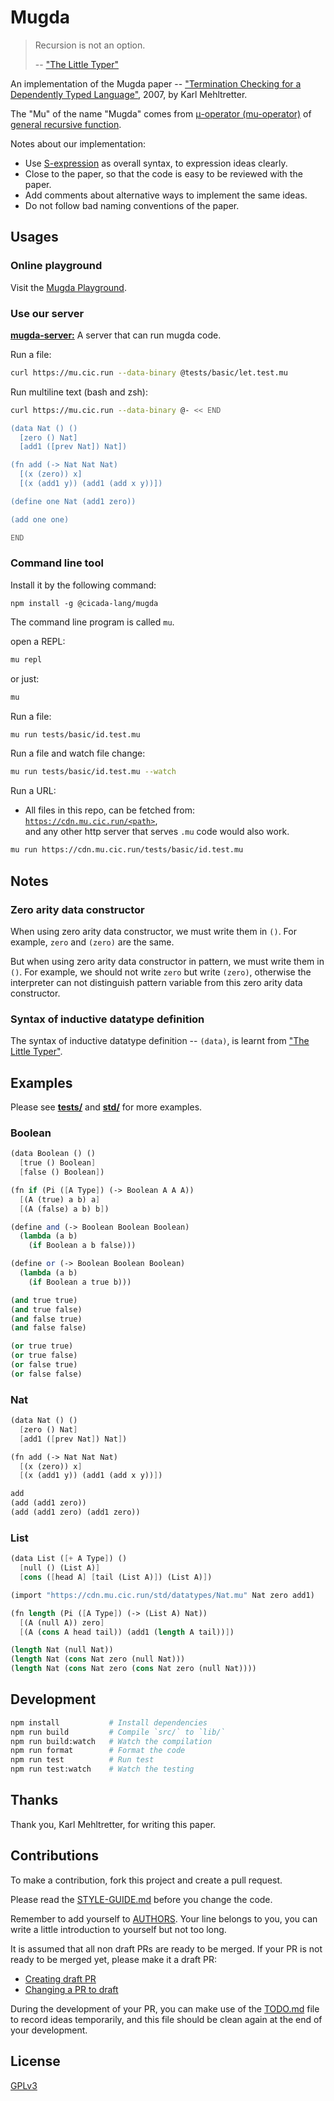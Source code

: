 # Mugda

> Recursion is not an option.
>
> -- ["The Little Typer"](https://mitpress.mit.edu/9780262536431/the-little-typer)

An implementation of the Mugda paper -- ["Termination Checking for a Dependently Typed Language"](docs/papers/termination-checking-for-a-dependently-typed-language--karl-mehltretter.pdf), 2007, by Karl Mehltretter.

The "Mu" of the name "Mugda"
comes from [μ-operator (mu-operator)](https://en.wikipedia.org/wiki/%CE%9C_operator)
of [general recursive function](https://en.wikipedia.org/wiki/General_recursive_function).

Notes about our implementation:

- Use [S-expression](https://github.com/cicada-lang/sexp) as overall syntax, to expression ideas clearly.
- Close to the paper, so that the code is easy to be reviewed with the paper.
- Add comments about alternative ways to implement the same ideas.
- Do not follow bad naming conventions of the paper.

## Usages

### Online playground

Visit the [Mugda Playground](https://mugda.cicada-lang.org/playground/KGRhdGEgTmF0ICgpICgpCiAgW3plcm8gKCkgTmF0XQogIFthZGQxIChbcHJldiBOYXRdKSBOYXRdKQoKKGZuIGFkZCAoLT4gTmF0IE5hdCBOYXQpCiAgWyh4ICh6ZXJvKSkgeF0KICBbKHggKGFkZDEgeSkpIChhZGQxIChhZGQgeCB5KSldKQoKKGRlZmluZSBvbmUgTmF0IChhZGQxIHplcm8pKQoKKGFkZCBvbmUgb25lKQo).

### Use our server

[**mugda-server:**](https://github.com/cicada-lang/mugda-server) A server that can run mugda code.

Run a file:

```bash
curl https://mu.cic.run --data-binary @tests/basic/let.test.mu
```

Run multiline text (bash and zsh):

```bash
curl https://mu.cic.run --data-binary @- << END

(data Nat () ()
  [zero () Nat]
  [add1 ([prev Nat]) Nat])

(fn add (-> Nat Nat Nat)
  [(x (zero)) x]
  [(x (add1 y)) (add1 (add x y))])

(define one Nat (add1 zero))

(add one one)

END
```

### Command line tool

Install it by the following command:

```
npm install -g @cicada-lang/mugda
```

The command line program is called `mu`.

open a REPL:

```sh
mu repl
```

or just:

```sh
mu
```

Run a file:

```sh
mu run tests/basic/id.test.mu
```

Run a file and watch file change:

```sh
mu run tests/basic/id.test.mu --watch
```

Run a URL:

- All files in this repo, can be fetched from: [`https://cdn.mu.cic.run/<path>`](https://cdn.mu.cic.run), <br/>
  and any other http server that serves `.mu` code would also work.

```sh
mu run https://cdn.mu.cic.run/tests/basic/id.test.mu
```

## Notes

### Zero arity data constructor

When using zero arity data constructor, we must write them in `()`.
For example, `zero` and `(zero)` are the same.

But when using zero arity data constructor in pattern, we must write them in `()`.
For example, we should not write `zero` but write `(zero)`,
otherwise the interpreter can not distinguish pattern variable
from this zero arity data constructor.

### Syntax of inductive datatype definition

The syntax of inductive datatype definition -- `(data)`,
is learnt from ["The Little Typer"](https://mitpress.mit.edu/9780262536431/the-little-typer).

## Examples

Please see [**tests/**](tests/) and [**std/**](std/) for more examples.

### Boolean

```scheme
(data Boolean () ()
  [true () Boolean]
  [false () Boolean])

(fn if (Pi ([A Type]) (-> Boolean A A A))
  [(A (true) a b) a]
  [(A (false) a b) b])

(define and (-> Boolean Boolean Boolean)
  (lambda (a b)
    (if Boolean a b false)))

(define or (-> Boolean Boolean Boolean)
  (lambda (a b)
    (if Boolean a true b)))

(and true true)
(and true false)
(and false true)
(and false false)

(or true true)
(or true false)
(or false true)
(or false false)
```

### Nat

```scheme
(data Nat () ()
  [zero () Nat]
  [add1 ([prev Nat]) Nat])

(fn add (-> Nat Nat Nat)
  [(x (zero)) x]
  [(x (add1 y)) (add1 (add x y))])

add
(add (add1 zero))
(add (add1 zero) (add1 zero))
```

### List

```scheme
(data List ([+ A Type]) ()
  [null () (List A)]
  [cons ([head A] [tail (List A)]) (List A)])

(import "https://cdn.mu.cic.run/std/datatypes/Nat.mu" Nat zero add1)

(fn length (Pi ([A Type]) (-> (List A) Nat))
  [(A (null A)) zero]
  [(A (cons A head tail)) (add1 (length A tail))])

(length Nat (null Nat))
(length Nat (cons Nat zero (null Nat)))
(length Nat (cons Nat zero (cons Nat zero (null Nat))))
```

## Development

```sh
npm install           # Install dependencies
npm run build         # Compile `src/` to `lib/`
npm run build:watch   # Watch the compilation
npm run format        # Format the code
npm run test          # Run test
npm run test:watch    # Watch the testing
```

## Thanks

Thank you, Karl Mehltretter, for writing this paper.

## Contributions

To make a contribution, fork this project and create a pull request.

Please read the [STYLE-GUIDE.md](STYLE-GUIDE.md) before you change the code.

Remember to add yourself to [AUTHORS](AUTHORS).
Your line belongs to you, you can write a little
introduction to yourself but not too long.

It is assumed that all non draft PRs are ready to be merged.
If your PR is not ready to be merged yet, please make it a draft PR:

- [Creating draft PR](https://github.blog/2019-02-14-introducing-draft-pull-requests)
- [Changing a PR to draft](https://docs.github.com/en/pull-requests/collaborating-with-pull-requests/proposing-changes-to-your-work-with-pull-requests/changing-the-stage-of-a-pull-request)

During the development of your PR, you can make use of
the [TODO.md](TODO.md) file to record ideas temporarily,
and this file should be clean again at the end of your development.

## License

[GPLv3](LICENSE)
